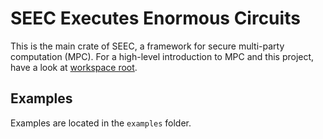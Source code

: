 # SEEC Executes Enormous Circuits

This is the main crate of SEEC, a framework for secure multi-party  computation (MPC). For a high-level introduction to MPC and this project, have a look at [workspace root](https://github.com/encryptogroup/SEEC).

## Examples
Examples are located in the `examples` folder. 